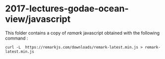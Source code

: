 # 2017-lectures-godae-ocean-view/javascript

This folder contains a copy of *ramark* javascript obtained with the following command :
```
curl -L  https://remarkjs.com/downloads/remark-latest.min.js > remark-latest.min.js
```

